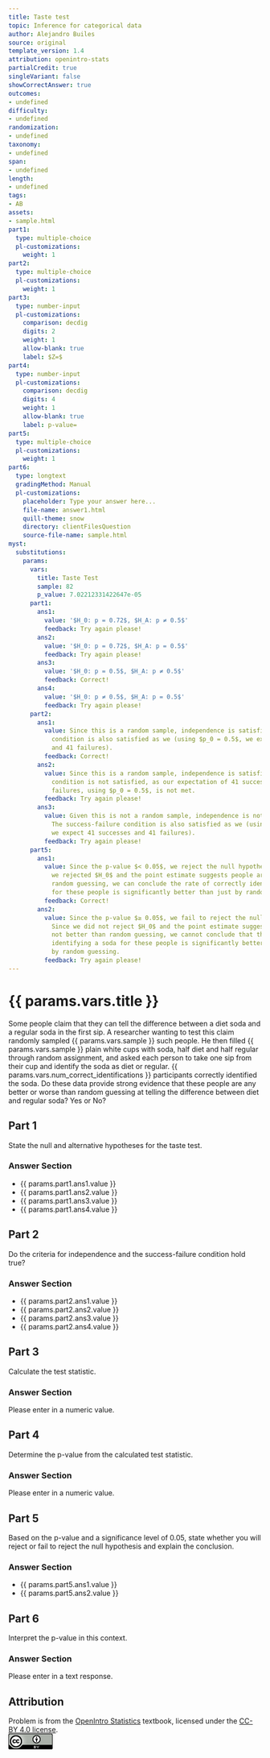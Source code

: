 ```yaml
---
title: Taste test
topic: Inference for categorical data
author: Alejandro Builes
source: original
template_version: 1.4
attribution: openintro-stats
partialCredit: true
singleVariant: false
showCorrectAnswer: true
outcomes:
- undefined
difficulty:
- undefined
randomization:
- undefined
taxonomy:
- undefined
span:
- undefined
length:
- undefined
tags:
- AB
assets:
- sample.html
part1:
  type: multiple-choice
  pl-customizations:
    weight: 1
part2:
  type: multiple-choice
  pl-customizations:
    weight: 1
part3:
  type: number-input
  pl-customizations:
    comparison: decdig
    digits: 2
    weight: 1
    allow-blank: true
    label: $Z=$
part4:
  type: number-input
  pl-customizations:
    comparison: decdig
    digits: 4
    weight: 1
    allow-blank: true
    label: p-value=
part5:
  type: multiple-choice
  pl-customizations:
    weight: 1
part6:
  type: longtext
  gradingMethod: Manual
  pl-customizations:
    placeholder: Type your answer here...
    file-name: answer1.html
    quill-theme: snow
    directory: clientFilesQuestion
    source-file-name: sample.html
myst:
  substitutions:
    params:
      vars:
        title: Taste Test
        sample: 82
        p_value: 7.02212331422647e-05
      part1:
        ans1:
          value: '$H_0: p = 0.72$, $H_A: p ≠ 0.5$'
          feedback: Try again please!
        ans2:
          value: '$H_0: p = 0.72$, $H_A: p = 0.5$'
          feedback: Try again please!
        ans3:
          value: '$H_0: p = 0.5$, $H_A: p ≠ 0.5$'
          feedback: Correct!
        ans4:
          value: '$H_0: p ≠ 0.5$, $H_A: p = 0.5$'
          feedback: Try again please!
      part2:
        ans1:
          value: Since this is a random sample, independence is satisfied. The success-failure
            condition is also satisfied as we (using $p_0 = 0.5$, we expect 41 successes
            and 41 failures).
          feedback: Correct!
        ans2:
          value: Since this is a random sample, independence is satisfied. The success-failure
            condition is not satisfied, as our expectation of 41 successes and 41
            failures, using $p_0 = 0.5$, is not met.
          feedback: Try again please!
        ans3:
          value: Given this is not a random sample, independence is not satisfied.
            The success-failure condition is also satisfied as we (using $p_0 = 0.5$,
            we expect 41 successes and 41 failures).
          feedback: Try again please!
      part5:
        ans1:
          value: Since the p-value $< 0.05$, we reject the null hypothesis. Since
            we rejected $H_0$ and the point estimate suggests people are better than
            random guessing, we can conclude the rate of correctly identifying a soda
            for these people is significantly better than just by random guessing.
          feedback: Correct!
        ans2:
          value: Since the p-value $≥ 0.05$, we fail to reject the null hypothesis.
            Since we did not reject $H_0$ and the point estimate suggests people are
            not better than random guessing, we cannot conclude that the rate of correctly
            identifying a soda for these people is significantly better than just
            by random guessing.
          feedback: Try again please!
---
```

# {{ params.vars.title }}
Some people claim that they can tell the difference between a diet soda and a regular soda in the first sip. A researcher wanting to test this claim randomly sampled {{ params.vars.sample }} such people. He then filled {{ params.vars.sample }} plain white cups with soda, half diet and half regular through random assignment, and asked each person to take one sip from their cup and identify the soda as diet or regular. {{ params.vars.num_correct_identifications }} participants correctly identified the soda. Do these data provide strong evidence that these people are any better or worse than random guessing at telling the difference between diet and regular soda? Yes or No?

## Part 1

State the null and alternative hypotheses for the taste test.

### Answer Section

- {{ params.part1.ans1.value }}
- {{ params.part1.ans2.value }}
- {{ params.part1.ans3.value }}
- {{ params.part1.ans4.value }}

## Part 2

Do the criteria for independence and the success-failure condition hold true?

### Answer Section

- {{ params.part2.ans1.value }}
- {{ params.part2.ans2.value }}
- {{ params.part2.ans3.value }}
- {{ params.part2.ans4.value }}

## Part 3

Calculate the test statistic.

### Answer Section

Please enter in a numeric value.

## Part 4

Determine the p-value from the calculated test statistic.

### Answer Section

Please enter in a numeric value.

## Part 5

Based on the p-value and a significance level of 0.05, state whether you will reject or fail to reject the null hypothesis and explain the conclusion.

### Answer Section

- {{ params.part5.ans1.value }}
- {{ params.part5.ans2.value }}

## Part 6

Interpret the p-value in this context.

### Answer Section

Please enter in a text response.

## Attribution

Problem is from the [OpenIntro Statistics](https://openintro.org/book/os/) textbook, licensed under the [CC-BY 4.0 license](https://creativecommons.org/licenses/by/4.0/).<br>![Image representing the Creative Commons 4.0 BY license.](https://raw.githubusercontent.com/firasm/bits/master/by.png)